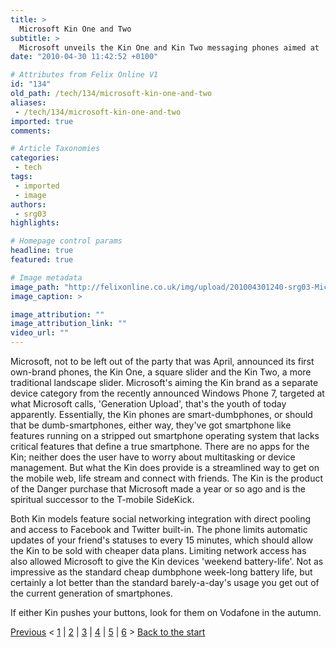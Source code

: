 ```yaml
---
title: >
  Microsoft Kin One and Two
subtitle: >
  Microsoft unveils the Kin One and Kin Two messaging phones aimed at 'Generation Upload'
date: "2010-04-30 11:42:52 +0100"

# Attributes from Felix Online V1
id: "134"
old_path: /tech/134/microsoft-kin-one-and-two
aliases:
 - /tech/134/microsoft-kin-one-and-two
imported: true
comments:

# Article Taxonomies
categories:
 - tech
tags:
 - imported
 - image
authors:
 - srg03
highlights:

# Homepage control params
headline: true
featured: true

# Image metadata
image_path: "http://felixonline.co.uk/img/upload/201004301240-srg03-Microsof.jpg"
image_caption: >

image_attribution: ""
image_attribution_link: ""
video_url: ""
---
```


Microsoft, not to be left out of the party that was April, announced its first own-brand phones, the Kin One, a square slider and the Kin Two, a more traditional landscape slider. Microsoft's aiming the Kin brand as a separate device category from the recently announced Windows Phone 7, targeted at what Microsoft calls, 'Generation Upload', that's the youth of today apparently. Essentially, the Kin phones are smart-dumbphones, or should that be dumb-smartphones, either way, they've got smartphone like features running on a stripped out smartphone operating system that lacks critical features that define a true smartphone. There are no apps for the Kin; neither does the user have to worry about multitasking or device management. But what the Kin does provide is a streamlined way to get on the mobile web, life stream and connect with friends. The Kin is the product of the Danger purchase that Microsoft made a year or so ago and is the spiritual successor to the T-mobile SideKick.

Both Kin models feature social networking integration with direct pooling and access to Facebook and Twitter built-in. The phone limits automatic updates of your friend's statuses to every 15 minutes, which should allow the Kin to be sold with cheaper data plans. Limiting network access has also allowed Microsoft to give the Kin devices 'weekend battery-life'. Not as impressive as the standard cheap dumbphone week-long battery life, but certainly a lot better than the standard barely-a-day's usage you get out of the current generation of smartphones.

If either Kin pushes your buttons, look for them on Vodafone in the autumn.

[Previous](http://felixonline.co.uk/?article=133) < [1](http://felixonline.co.uk/?article=129) | [2](http://felixonline.co.uk/?article=130) | [3](http://felixonline.co.uk/?article=131) | [4](http://felixonline.co.uk/?article=132) | [5](http://felixonline.co.uk/?article=133) | [6](http://felixonline.co.uk/?article=134) > [Back to the start](http://felixonline.co.uk/?article=129)
